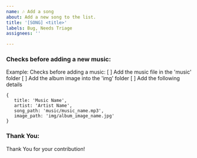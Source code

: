 ```yaml
---
name: 🎶 Add a song
about: Add a new song to the list.
title: '[SONG] <title>'
labels: Bug, Needs Triage
assignees: ''

---
```


### Checks before adding a new music:
   
Example: Checks before adding a music:
[ ] Add the music file in the 'music' folder
[ ] Add the album image into the 'img' folder
[ ] Add the following details 
```
{
   title: 'Music Name',
   artist: 'Artist Name',
   song_path: 'music/music_name.mp3',
   image_path: 'img/album_image_name.jpg'
}
```

### Thank You:

Thank You for your contribution! 


